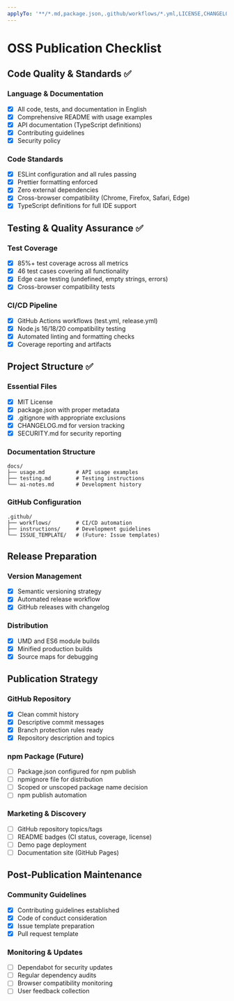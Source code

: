 ```yaml
---
applyTo: '**/*.md,package.json,.github/workflows/*.yml,LICENSE,CHANGELOG.md'
---
```


# OSS Publication Checklist

## Code Quality & Standards ✅

### Language & Documentation

- [x] All code, tests, and documentation in English
- [x] Comprehensive README with usage examples
- [x] API documentation (TypeScript definitions)
- [x] Contributing guidelines
- [x] Security policy

### Code Standards

- [x] ESLint configuration and all rules passing
- [x] Prettier formatting enforced
- [x] Zero external dependencies
- [x] Cross-browser compatibility (Chrome, Firefox, Safari, Edge)
- [x] TypeScript definitions for full IDE support

## Testing & Quality Assurance ✅

### Test Coverage

- [x] 85%+ test coverage across all metrics
- [x] 46 test cases covering all functionality
- [x] Edge case testing (undefined, empty strings, errors)
- [x] Cross-browser compatibility tests

### CI/CD Pipeline

- [x] GitHub Actions workflows (test.yml, release.yml)
- [x] Node.js 16/18/20 compatibility testing
- [x] Automated linting and formatting checks
- [x] Coverage reporting and artifacts

## Project Structure ✅

### Essential Files

- [x] MIT License
- [x] package.json with proper metadata
- [x] .gitignore with appropriate exclusions
- [x] CHANGELOG.md for version tracking
- [x] SECURITY.md for security reporting

### Documentation Structure

```
docs/
├── usage.md          # API usage examples
├── testing.md        # Testing instructions
└── ai-notes.md       # Development history
```

### GitHub Configuration

```
.github/
├── workflows/        # CI/CD automation
├── instructions/     # Development guidelines
└── ISSUE_TEMPLATE/   # (Future: Issue templates)
```

## Release Preparation

### Version Management

- [x] Semantic versioning strategy
- [x] Automated release workflow
- [x] GitHub releases with changelog

### Distribution

- [x] UMD and ES6 module builds
- [x] Minified production builds
- [x] Source maps for debugging

## Publication Strategy

### GitHub Repository

- [x] Clean commit history
- [x] Descriptive commit messages
- [x] Branch protection rules ready
- [x] Repository description and topics

### npm Package (Future)

- [ ] Package.json configured for npm publish
- [ ] npmignore file for distribution
- [ ] Scoped or unscoped package name decision
- [ ] npm publish automation

### Marketing & Discovery

- [ ] GitHub repository topics/tags
- [ ] README badges (CI status, coverage, license)
- [ ] Demo page deployment
- [ ] Documentation site (GitHub Pages)

## Post-Publication Maintenance

### Community Guidelines

- [x] Contributing guidelines established
- [x] Code of conduct consideration
- [x] Issue template preparation
- [x] Pull request template

### Monitoring & Updates

- [ ] Dependabot for security updates
- [ ] Regular dependency audits
- [ ] Browser compatibility monitoring
- [ ] User feedback collection
